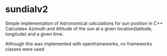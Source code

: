 # sundialv2
Simple implementation of Astronomical calculations for sun position in C++
Calculates Azimuth and Altitude of the sun at a given location(latitude, longitude) and a given time.

Although this was implemented with openframeworks, no frameworks classes were used
